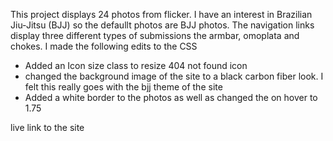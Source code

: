This project displays 24 photos from flicker. I have an interest in Brazilian Jiu-Jitsu (BJJ) so the defaullt photos are BJJ photos.
The navigation links display three different types of submissions the armbar, omoplata and chokes. 
I made the following edits to the CSS
* Added an Icon size class to resize 404 not found icon
* changed the background image of the site to a black carbon fiber look. I felt this really goes with the bjj theme of the site
* Added a white border to the photos as well as changed the on hover to 1.75



live link to the site 







